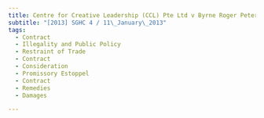 ```yaml
---
title: Centre for Creative Leadership (CCL) Pte Ltd v Byrne Roger Peter and others 
subtitle: "[2013] SGHC 4 / 11\_January\_2013"
tags:
  - Contract
  - Illegality and Public Policy
  - Restraint of Trade
  - Contract
  - Consideration
  - Promissory Estoppel
  - Contract
  - Remedies
  - Damages

---
```


